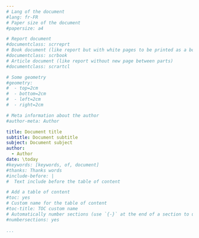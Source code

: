 ```yaml
---
# Lang of the document
#lang: fr-FR
# Paper size of the document
#papersize: a4

# Report document
#documentclass: scrreprt
# Book document (like report but with white pages to be printed as a book)
#documentclass: scrbook
# Article document (like report without new page between parts)
#documentclass: scrartcl

# Some geometry
#geometry:
#  - top=2cm
#  - bottom=2cm
#  - left=2cm
#  - right=2cm

# Meta information about the author
#author-meta: Author

title: Document title
subtitle: Document subtitle
subject: Document subject
author:
  - Author
date: \today
#keywords: [keywords, of, document]
#thanks: Thanks words
#include-before: |
#  Text include before the table of content

# Add a table of content
#toc: yes
# Custom name for the table of content
#toc-title: TOC custom name
# Automatically number sections (use `{-}` at the end of a section to unnumbered it)
#numbersections: yes

...
```

